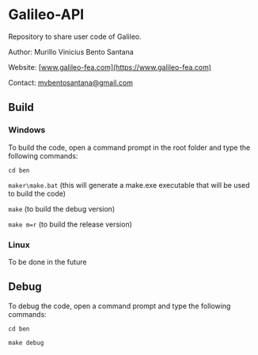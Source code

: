 # Galileo-API

Repository to share user code of Galileo.

Author: Murillo Vinicius Bento Santana

Website: [www.galileo-fea.com](https://www.galileo-fea.com)

Contact: [mvbentosantana@gmail.com](mailto:mvbentosantana@gmail.com)

## Build

### Windows

To build the code, open a command prompt in the root folder and type the following commands:

`cd ben`

`maker\make.bat` (this will generate a make.exe executable that will be used to build the code)

`make` (to build the debug version)

`make m=r` (to build the release version)

### Linux

To be done in the future

## Debug

To debug the code, open a command prompt and type the following commands:

`cd ben`

`make debug`
